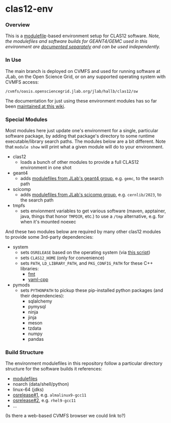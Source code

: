# clas12-env

### Overview
This is a [modulefile](https://modules.sourceforge.net/)-based environment setup for CLAS12 software.  *Note, the modulefiles and software builds for GEANT4/GEMC used in this environment are [documented separately](https://geant4.jlab.org/node/1) and can be used independently.*

### In Use
The main branch is deployed on CVMFS and used for running software at JLab, on the Open Science Grid, or on any supported operating system with CVMFS access:

`/cvmfs/oasis.opensciencegrid.jlab.org/jlab/hallb/clas12/sw`

The documentation for just using these environment modules has so far been [maintained at this wiki](https://clasweb.jlab.org/wiki/index.php/CLAS12_Software_Environment_@_JLab).

### Special Modules
Most modules here just update one's environment for a single, particular software package, by adding that package's directory to some runtime executable/library search paths.  The modules below are a bit different.  Note that `module show` will print what a given module will do to your environment.
* clas12
  * loads a bunch of other modules to provide a full CLAS12 environment in one shot
* geant4
  * adds [modulefiles from JLab's geant4 group](https://geant4.jlab.org/node/1), e.g. `gemc`, to the search path
* scicomp
  * adds [modulefiles from JLab's scicomp group](https://jlab.servicenowservices.com/scicomp?id=kb_article_view&sysparm_article=KB0014671), e.g. `cernlib/2023`, to the search path
* tmpfs
  * sets envionment variables to get various software (maven, apptainer, java, things that honor `TMPDIR`, etc.) to use a `/tmp` alternative, e.g. for when it's mounted noexec

And these two modules below are required by many other clas12 modules to provide some 3rd-party dependencies:
* system
  * sets `OSRELEASE` based on the operating system (via [this script](util/osrelease.py))
  * sets `CLAS12_HOME` (only for convenience)
  * sets `PATH`, `LD_LIBRARY_PATH`, and `PKG_CONFIG_PATH` for these C++ libraries:
    * [fmt](https://github.com/fmtlib/fmt)
    * [yaml-cpp](https://github.com/jbeder/yaml-cpp)
* pymods
  * sets `PYTHONPATH` to pickup these pip-installed python packages (and their dependencies):
    * sqlalchemy
    * pymysql
    * ninja
    * jinja
    * meson
    * tzdata
    * numpy
    * pandas

### Build Structure
The environment modulefiles in this repository follow a particular directory structure for the software builds it references:

- [modulefiles](modulefiles)
- noarch (data/shell/python)
- linux-64 (jdks)
- [osrelease#1](util/osrelease.py), e.g. `almalinux9-gcc11`
- [osrelease#2](util/osrelease.py), e.g. `rhel9-gcc11`
- ...

(Is there a web-based CVMFS browser we could link to?)
